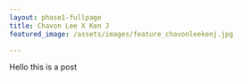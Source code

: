 ```yaml
---
layout: phase1-fullpage
title: Chavon Lee X Ken J
featured_image: /assets/images/feature_chavonleekenj.jpg

---
```

Hello this is a post
